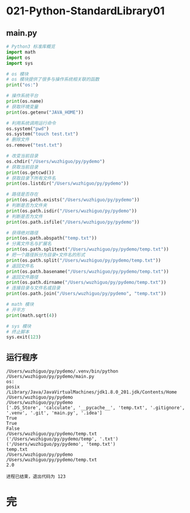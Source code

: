 # 021-Python-StandardLibrary01

## main.py

```python
# Python3 标准库概览
import math
import os
import sys

# os 模块
# os 模块提供了很多与操作系统相关联的函数
print("os:")

# 操作系统平台
print(os.name)
# 获取环境变量
print(os.getenv("JAVA_HOME"))

# 利用系统调用运行命令
os.system("pwd")
os.system("touch test.txt")
# 删除文件
os.remove("test.txt")

# 改变当前目录
os.chdir("/Users/wuzhiguo/py/pydemo")
# 获取当前目录
print(os.getcwd())
# 获取目录下所有文件名
print(os.listdir("/Users/wuzhiguo/py/pydemo"))

# 路径是否存在
print(os.path.exists("/Users/wuzhiguo/py/pydemo"))
# 判断是否为文件夹
print(os.path.isdir("/Users/wuzhiguo/py/pydemo"))
# 判断是否为文件
print(os.path.isfile("/Users/wuzhiguo/py/pydemo"))

# 获得绝对路径
print(os.path.abspath("temp.txt"))
# 分离文件名与扩展名
print(os.path.splitext("/Users/wuzhiguo/py/pydemo/temp.txt"))
# 把一个路径拆分为目录+文件名的形式
print(os.path.split("/Users/wuzhiguo/py/pydemo/temp.txt"))
# 返回文件名
print(os.path.basename("/Users/wuzhiguo/py/pydemo/temp.txt"))
# 返回文件路径
print(os.path.dirname("/Users/wuzhiguo/py/pydemo/temp.txt"))
# 连接目录与文件名或目录
print(os.path.join("/Users/wuzhiguo/py/pydemo", "temp.txt"))

# math 模块
# 开平方
print(math.sqrt(4))

# sys 模块
# 终止脚本
sys.exit(123)

```

## 运行程序

    /Users/wuzhiguo/py/pydemo/.venv/bin/python /Users/wuzhiguo/py/pydemo/main.py 
    os:
    posix
    /Library/Java/JavaVirtualMachines/jdk1.8.0_201.jdk/Contents/Home
    /Users/wuzhiguo/py/pydemo
    /Users/wuzhiguo/py/pydemo
    ['.DS_Store', 'calculate', '__pycache__', 'temp.txt', '.gitignore', '.venv', '.git', 'main.py', '.idea']
    True
    True
    False
    /Users/wuzhiguo/py/pydemo/temp.txt
    ('/Users/wuzhiguo/py/pydemo/temp', '.txt')
    ('/Users/wuzhiguo/py/pydemo', 'temp.txt')
    temp.txt
    /Users/wuzhiguo/py/pydemo
    /Users/wuzhiguo/py/pydemo/temp.txt
    2.0
    
    进程已结束，退出代码为 123

# 完